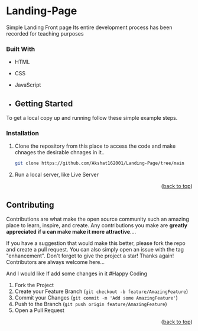 # Landing-Page
Simple Landing Front page
Its entire development process has been recorded for teaching purposes

### Built With

* HTML
* CSS
* JavaScript
  

* ## Getting Started
  

To get a local copy up and running follow these simple example steps.

### Installation

1. Clone the repository from this place to access the code and make chnages the desirable chnages in it..
   ```sh
   git clone https://github.com/Akshat162001/Landing-Page/tree/main
   
   ```
2. Run a local server, like Live Server

<p align="right"> (<a href="#readme-top">back to top</a>)</p>

## Contributing

Contributions are what make the open source community such an amazing place to learn, inspire, and create. Any contributions you make are **greatly appreciated if u can make make it more attractive**....

If you have a suggestion that would make this better, please fork the repo and create a pull request. You can also simply open an issue with the tag "enhancement".
Don't forget to give the project a star! Thanks again! Contributors are always welcome here...

And I would like If add some changes in it
#Happy Coding

1. Fork the Project
2. Create your Feature Branch (`git checkout -b feature/AmazingFeature`)
3. Commit your Changes (`git commit -m 'Add some AmazingFeature'`)
4. Push to the Branch (`git push origin feature/AmazingFeature`)
5. Open a Pull Request

<p align="right">(<a href="#readme-top">back to top</a>)</p>
